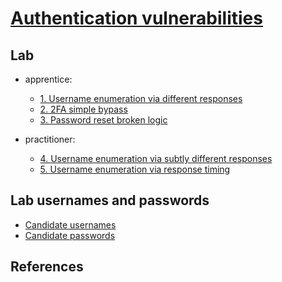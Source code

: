 # [Authentication vulnerabilities](https://portswigger.net/web-security/authentication)

## Lab

- apprentice:
  - [1. Username enumeration via different responses](./lab/1.%20Username%20enumeration%20via%20different%20responses.md)
  - [2. 2FA simple bypass](./lab/2.%202FA%20simple%20bypass.md)
  - [3. Password reset broken logic](./lab/3.%20Password%20reset%20broken%20logic.md)

- practitioner:
  - [4. Username enumeration via subtly different responses](./lab/4.%20Username%20enumeration%20via%20subtly%20different%20responses.md)
  - [5. Username enumeration via response timing](./lab/5.%20Username%20enumeration%20via%20response%20timing.md)

## Lab usernames and passwords

- [Candidate usernames](https://portswigger.net/web-security/authentication/auth-lab-usernames)
- [Candidate passwords](https://portswigger.net/web-security/authentication/auth-lab-passwords)

## References
